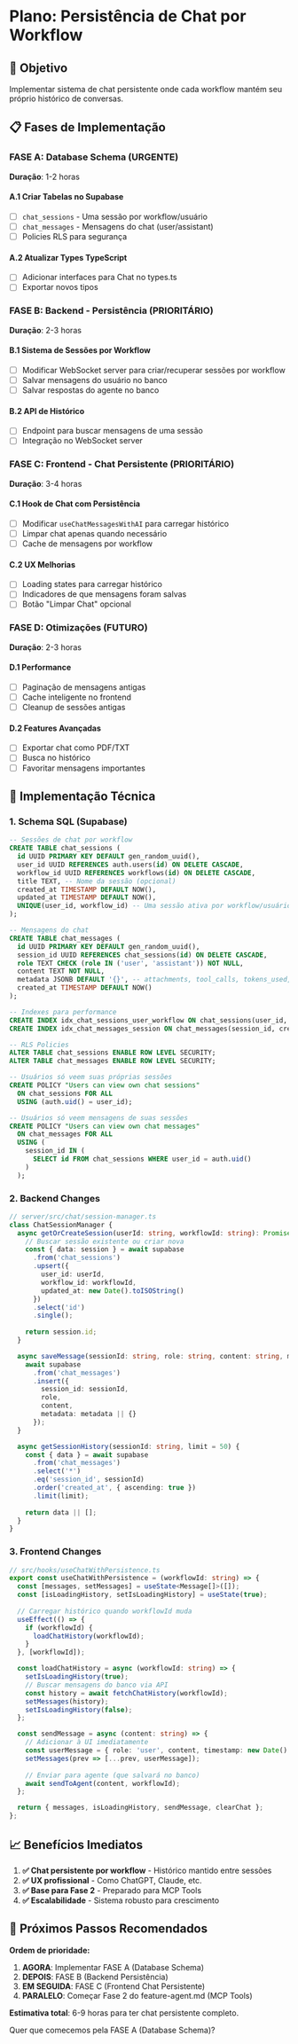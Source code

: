 # Plano: Persistência de Chat por Workflow

## 🎯 Objetivo
Implementar sistema de chat persistente onde cada workflow mantém seu próprio histórico de conversas.

## 📋 Fases de Implementação

### FASE A: Database Schema (URGENTE)
**Duração**: 1-2 horas

#### A.1 Criar Tabelas no Supabase
- [ ] `chat_sessions` - Uma sessão por workflow/usuário
- [ ] `chat_messages` - Mensagens do chat (user/assistant)
- [ ] Policies RLS para segurança

#### A.2 Atualizar Types TypeScript
- [ ] Adicionar interfaces para Chat no types.ts
- [ ] Exportar novos tipos

### FASE B: Backend - Persistência (PRIORITÁRIO)  
**Duração**: 2-3 horas

#### B.1 Sistema de Sessões por Workflow
- [ ] Modificar WebSocket server para criar/recuperar sessões por workflow
- [ ] Salvar mensagens do usuário no banco
- [ ] Salvar respostas do agente no banco

#### B.2 API de Histórico
- [ ] Endpoint para buscar mensagens de uma sessão
- [ ] Integração no WebSocket server

### FASE C: Frontend - Chat Persistente (PRIORITÁRIO)
**Duração**: 3-4 horas

#### C.1 Hook de Chat com Persistência
- [ ] Modificar `useChatMessagesWithAI` para carregar histórico
- [ ] Limpar chat apenas quando necessário
- [ ] Cache de mensagens por workflow

#### C.2 UX Melhorias
- [ ] Loading states para carregar histórico
- [ ] Indicadores de que mensagens foram salvas
- [ ] Botão "Limpar Chat" opcional

### FASE D: Otimizações (FUTURO)
**Duração**: 2-3 horas

#### D.1 Performance
- [ ] Paginação de mensagens antigas
- [ ] Cache inteligente no frontend
- [ ] Cleanup de sessões antigas

#### D.2 Features Avançadas
- [ ] Exportar chat como PDF/TXT
- [ ] Busca no histórico
- [ ] Favoritar mensagens importantes

## 🔧 Implementação Técnica

### 1. Schema SQL (Supabase)

```sql
-- Sessões de chat por workflow
CREATE TABLE chat_sessions (
  id UUID PRIMARY KEY DEFAULT gen_random_uuid(),
  user_id UUID REFERENCES auth.users(id) ON DELETE CASCADE,
  workflow_id UUID REFERENCES workflows(id) ON DELETE CASCADE,
  title TEXT, -- Nome da sessão (opcional)
  created_at TIMESTAMP DEFAULT NOW(),
  updated_at TIMESTAMP DEFAULT NOW(),
  UNIQUE(user_id, workflow_id) -- Uma sessão ativa por workflow/usuário
);

-- Mensagens do chat
CREATE TABLE chat_messages (
  id UUID PRIMARY KEY DEFAULT gen_random_uuid(),
  session_id UUID REFERENCES chat_sessions(id) ON DELETE CASCADE,
  role TEXT CHECK (role IN ('user', 'assistant')) NOT NULL,
  content TEXT NOT NULL,
  metadata JSONB DEFAULT '{}', -- attachments, tool_calls, tokens_used, etc
  created_at TIMESTAMP DEFAULT NOW()
);

-- Indexes para performance
CREATE INDEX idx_chat_sessions_user_workflow ON chat_sessions(user_id, workflow_id);
CREATE INDEX idx_chat_messages_session ON chat_messages(session_id, created_at);

-- RLS Policies
ALTER TABLE chat_sessions ENABLE ROW LEVEL SECURITY;
ALTER TABLE chat_messages ENABLE ROW LEVEL SECURITY;

-- Usuários só veem suas próprias sessões
CREATE POLICY "Users can view own chat sessions" 
  ON chat_sessions FOR ALL 
  USING (auth.uid() = user_id);

-- Usuários só veem mensagens de suas sessões
CREATE POLICY "Users can view own chat messages" 
  ON chat_messages FOR ALL 
  USING (
    session_id IN (
      SELECT id FROM chat_sessions WHERE user_id = auth.uid()
    )
  );
```

### 2. Backend Changes

```typescript
// server/src/chat/session-manager.ts
class ChatSessionManager {
  async getOrCreateSession(userId: string, workflowId: string): Promise<string> {
    // Buscar sessão existente ou criar nova
    const { data: session } = await supabase
      .from('chat_sessions')
      .upsert({
        user_id: userId,
        workflow_id: workflowId,
        updated_at: new Date().toISOString()
      })
      .select('id')
      .single();
      
    return session.id;
  }

  async saveMessage(sessionId: string, role: string, content: string, metadata?: any) {
    await supabase
      .from('chat_messages')
      .insert({
        session_id: sessionId,
        role,
        content,
        metadata: metadata || {}
      });
  }

  async getSessionHistory(sessionId: string, limit = 50) {
    const { data } = await supabase
      .from('chat_messages')
      .select('*')
      .eq('session_id', sessionId)
      .order('created_at', { ascending: true })
      .limit(limit);
      
    return data || [];
  }
}
```

### 3. Frontend Changes

```typescript
// src/hooks/useChatWithPersistence.ts
export const useChatWithPersistence = (workflowId: string) => {
  const [messages, setMessages] = useState<Message[]>([]);
  const [isLoadingHistory, setIsLoadingHistory] = useState(true);
  
  // Carregar histórico quando workflowId muda
  useEffect(() => {
    if (workflowId) {
      loadChatHistory(workflowId);
    }
  }, [workflowId]);

  const loadChatHistory = async (workflowId: string) => {
    setIsLoadingHistory(true);
    // Buscar mensagens do banco via API
    const history = await fetchChatHistory(workflowId);
    setMessages(history);
    setIsLoadingHistory(false);
  };

  const sendMessage = async (content: string) => {
    // Adicionar à UI imediatamente
    const userMessage = { role: 'user', content, timestamp: new Date() };
    setMessages(prev => [...prev, userMessage]);
    
    // Enviar para agente (que salvará no banco)
    await sendToAgent(content, workflowId);
  };

  return { messages, isLoadingHistory, sendMessage, clearChat };
};
```

## 📈 Benefícios Imediatos

1. **✅ Chat persistente por workflow** - Histórico mantido entre sessões
2. **✅ UX profissional** - Como ChatGPT, Claude, etc.
3. **✅ Base para Fase 2** - Preparado para MCP Tools
4. **✅ Escalabilidade** - Sistema robusto para crescimento

## 🚀 Próximos Passos Recomendados

**Ordem de prioridade:**
1. **AGORA**: Implementar FASE A (Database Schema)
2. **DEPOIS**: FASE B (Backend Persistência) 
3. **EM SEGUIDA**: FASE C (Frontend Chat Persistente)
4. **PARALELO**: Começar Fase 2 do feature-agent.md (MCP Tools)

**Estimativa total**: 6-9 horas para ter chat persistente completo.

Quer que comecemos pela FASE A (Database Schema)?